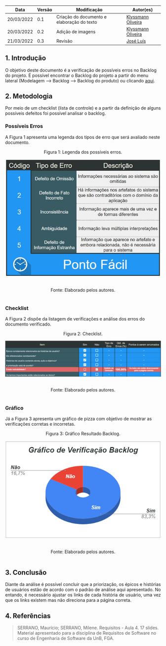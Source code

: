 |Data | Versão | Modificação | Autor(es)|
| -- | -- | -- | -- |
| 20/03/2022 |  0.1   | Criação do documento e elaboração do texto|  [Klyssmann Oliveira](https://github.com/klyssmannoliveira) |
| 20/03/2022 |  0.2   | Adição de imagens|  [Klyssmann Oliveira](https://github.com/klyssmannoliveira) |
| 21/03/2022 |  0.3   | Revisão |  [José Luís](https://github.com/joseluis-rt) |




## 1. Introdução

 O objetivo deste documento é a verificação de possíveis erros no Backlog do projeto. É possível encontrar o Backlog do projeto a partir do menu lateral (Modelagem --> Backlog --> Backlog do produto) ou clicando [aqui](https://requisitos-de-software.github.io/2021.2PontoFacil/modelagem/backlog/backlog/).



## 2. Metodologia

<p style="text-align: justify"> Por meio de um checklist (lista de controle) e a partir da definição de alguns possíveis defeitos foi possível analisar o backlog.</p>

### Possíveis Erros

A Figura 1 apresenta uma legenda dos tipos de erro que será avaliado neste documento.
<center>
<figcaption>Figura 1: Legenda dos possíveis erros. </figcaption>
<p align = "center"><img src="https://raw.githubusercontent.com/Requisitos-de-Software/2021.2-PontoFacil/master/docs/assets/imagens/ver_PossiveisErros.jpg"></p><br>

<figcaption> Fonte: Elaborado pelos autores.</figcaption>

</center>

<br>

### Checklist

A Figura 2 dispôe da listagem de verificações e análise dos erros do documento verificado.

<center>
<figcaption>Figura 2: Checklist.</figcaption>
<p align = "center"><img src="https://raw.githubusercontent.com/Requisitos-de-Software/2021.2-PontoFacil/master/docs/assets/imagens/ver_backlog_checklist.png"></p><br>

<figcaption>Fonte: Elaborado pelos autores.</figcaption>

</center>

<br>

### Gráfico

Já a Figura 3 apresenta um gráfico de pizza com objetivo de mostrar as verificações corretas e incorretas.

<center>

<figcaption>Figura 3: Gráfico Resultado Backlog. </figcaption>

<p align = "center"><img src="https://raw.githubusercontent.com/Requisitos-de-Software/2021.2-PontoFacil/master/docs/assets/imagens/ver_backlog_grafico.png"></p><br>

<figcaption>Fonte: Elaborado pelos autores.</figcaption>

</center>

<br>

## 3. Conclusão

<p style="text-align: justify"> Diante da análise é possível concluir que a priorização, os épicos e histórias de usuários estão de acordo com o padrão de análise aqui apresentado. No entando, é necessário ajustar os links de cada história de usuário, uma vez que os links existem mas não direciona para a página correta.</p>


## 4. Referências

> SERRANO, Maurício; SERRANO, Milene. Requisitos - Aula 4. 17 slides. Material apresentado para a disciplina de Requisitos de Software no curso de Engenharia de Software da UnB, FGA.
